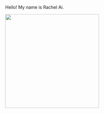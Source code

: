 Hello! My name is Rachel Ai.

<image src="https://scontent-lga3-2.xx.fbcdn.net/v/t1.6435-9/184598396_2944156042578560_2669252146534488736_n.jpg?_nc_cat=102&ccb=1-3&_nc_sid=09cbfe&_nc_ohc=ZlrawZvjtDEAX_33Qvb&tn=MhRGmNSpRDNGR5Tt&_nc_ht=scontent-lga3-2.xx&oh=785d1e9446b1b952e7726ed8510d508e&oe=60CBCD54" width="300">
